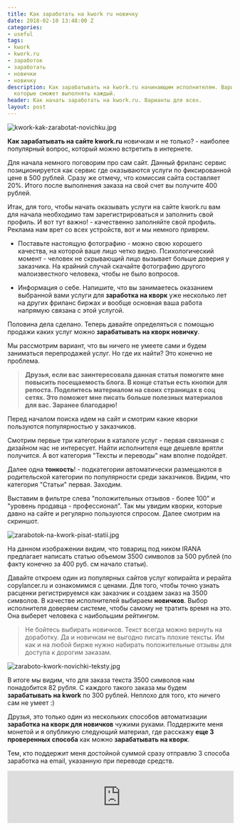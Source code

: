 ```yaml
---
title: Как заработать на kwork ru новичку
date: 2018-02-10 13:48:00 Z
categories:
- useful
tags:
- kwork
- kwork.ru
- заработок
- заработать
- новички
- новичку
description: Как зарабатывать на kwork.ru начинающим исполнителям. Варианты услуг,
  которые сможет выполнять каждый.
header: Как начать заработать на kwork.ru. Варианты для всех.
layout: post
---
```


![kwork-kak-zarabotat-novichku.jpg](/uploads/kwork-kak-zarabotat-novichku.jpg)

**Как зарабатывать на сайте kwork.ru** новичкам и не только? - наиболее популярный вопрос, который можно встретить в интернете.

Для начала немного поговорим про сам сайт. Данный фриланс сервис позиционируется как сервис где оказываются услуги по фиксированной цене в 500 рублей. Сразу же отмечу, что комиссия сайта составляет 20%. Итого после выполнения заказа на свой счет вы получите 400 рублей.

Итак, для того, чтобы начать оказывать услуги на сайте kwork.ru вам для начала необходимо там зарегистрироваться и заполнить свой профиль. И вот тут важно! - качественно заполняйте свой профиль. Реклама нам врет со всех устройств, вот и мы немного приврем.

* Поставьте настоящую фотографию - можно свою хорошего качества, на которой ваше лицо четко видно. Психологический момент - человек не скрывающий лицо вызывает больше доверия у заказчика. На крайний случай скачайте фотографию другого малоизвестного человека, чтобы не было вопросов.

* Информация о себе. Напишите, что вы занимаетесь оказанием выбранной вами услуги для **заработка на кворк** уже несколько лет на других фриланс биржах и вообще основная ваша работа напрямую связана с этой услугой.

Половина дела сделано. Теперь давайте определяться с помощью продажи каких услуг можно **зарабатывать на кворк новичку**.

Мы рассмотрим вариант, что вы ничего не умеете сами и будем заниматься перепродажей услуг. Но где их найти? Это конечно не проблема.

> **Друзья, если вас заинтересовала данная статья помогите мне повысить посещаемость блога. В конце статьи есть кнопки для репоста. Поделитесь материалом на своих страницах в соц сетях. Это поможет мне писать больше полезных материалов для вас. Заранее благодарю!**

Перед началом поиска идем на сайт и смотрим какие кворки пользуются популярностью у заказчиков.

Смотрим первые три категории в каталоге услуг - первая связанная с дизайном нас не интересует. Найти исполнителя еще дешевле врятли получится. А вот категория "Тексты и переводы" нам вполне подойдет.

Далее одна **тонкость**! - подкатегории автоматически размещаются в родительской категории по популярности среди заказчиков. Видим, что категория "Статьи" первая. Заходим.

Выставим в фильтре слева "положительных отзывов - более 100" и "уровень продавца - профессионал". Так мы увидим кворки, которые давно на сайте и регулярно пользуются спросом. Далее смотрим на скриншот.

![zarabotok-na-kwork-pisat-statii.jpg](/uploads/zarabotok-na-kwork-pisat-statii.jpg)

На данном изображении видим, что товарищ под ником IRANA предлагает написать статью объемом 3500 символов за 500 рублей (по факту конечно за 400 руб. см начало статьи).

Давайте откроем один из популярных сайтов услуг копирайта и рерайта copylancer.ru и ознакомимся с ценами. Для того, чтобы точно узнать расценки регистрируемся как заказчик и создаем заказ на 3500 символов. В качестве исполнителей выбираем **новичков**. Выбор исполнителя доверяем системе, чтобы самому не тратить время на это. Она выберет человека с наибольшим рейтингом.

> Не бойтесь выбирать новичков. Текст всегда можно вернуть на доработку. Да и новичкам не выгодно писать плохие тексты. Им как и на любой бирже нужно набирать положительные отзывы для доступа к дорогим заказам.

![zaraboto-kwork-novichki-teksty.jpg](/uploads/zaraboto-kwork-novichki-teksty.jpg)

В итоге мы видим, что для заказа текста 3500 символов нам понадобится 82 рубля. С каждого такого заказа мы будем **зарабатывать на kwork** по 300 рублей. Неплохо для того, кто ничего сам не умеет :)

Друзья, это только один из нескольких способов автоматизации **заработка на кворк для новичков** чужими руками. Поддержите меня монетой и я опубликую следующий материал, где расскажу **еще 3 проверенных способа** как можно **зарабатывать на кворк**.

Тем, кто поддержит меня достойной суммой сразу отправлю 3 способа заработка на email, указанную при переводе средств.

<iframe frameborder="0" allowtransparency="true" scrolling="no" src="https://money.yandex.ru/embed/donate.xml?account=410011216089107&quickpay=donate&payment-type-choice=on&mobile-payment-type-choice=on&default-sum=99&targets=%D0%9F%D0%BE%D0%BB%D1%83%D1%87%D0%B8%D1%82%D0%B5+%D0%B5%D1%89%D0%B5+3+%D1%81%D0%BF%D0%BE%D1%81%D0%BE%D0%B1%D0%B0+%D0%B7%D0%B0%D1%80%D0%B0%D0%B1%D0%BE%D1%82%D0%BA%D0%B0+%D0%BD%D0%B0+kwork.ru&target-visibility=on&project-name=htmlblog.github.io&project-site=https%3A%2F%2Fhtmlblog.github.io&button-text=05&mail=on&successURL=https%3A%2F%2Fhtmlblog.github.io%2Fkak-zarabotat-na-kwork-ru-novichku" width="508" height="117"></iframe>